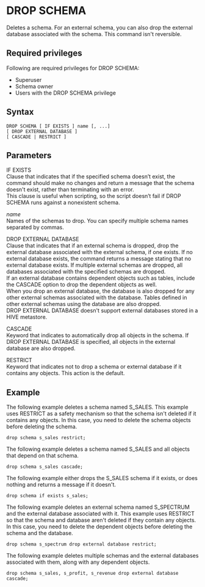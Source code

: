 # DROP SCHEMA<a name="r_DROP_SCHEMA"></a>

Deletes a schema\. For an external schema, you can also drop the external database associated with the schema\. This command isn't reversible\.

## Required privileges<a name="r_DROP_SCHEMA-privileges"></a>

Following are required privileges for DROP SCHEMA:
+ Superuser
+ Schema owner
+ Users with the DROP SCHEMA privilege

## Syntax<a name="r_DROP_SCHEMA-synopsis"></a>

```
DROP SCHEMA [ IF EXISTS ] name [, ...] 
[ DROP EXTERNAL DATABASE ]
[ CASCADE | RESTRICT ]
```

## Parameters<a name="r_DROP_SCHEMA-parameters"></a>

IF EXISTS  
Clause that indicates that if the specified schema doesn’t exist, the command should make no changes and return a message that the schema doesn't exist, rather than terminating with an error\.  
This clause is useful when scripting, so the script doesn’t fail if DROP SCHEMA runs against a nonexistent schema\.

 *name*   
Names of the schemas to drop\. You can specify multiple schema names separated by commas\.

 DROP EXTERNAL DATABASE   
Clause that indicates that if an external schema is dropped, drop the external database associated with the external schema, if one exists\. If no external database exists, the command returns a message stating that no external database exists\. If multiple external schemas are dropped, all databases associated with the specified schemas are dropped\.   
If an external database contains dependent objects such as tables, include the CASCADE option to drop the dependent objects as well\.   
When you drop an external database, the database is also dropped for any other external schemas associated with the database\. Tables defined in other external schemas using the database are also dropped\.   
DROP EXTERNAL DATABASE doesn't support external databases stored in a HIVE metastore\. 

CASCADE  
Keyword that indicates to automatically drop all objects in the schema\. If DROP EXTERNAL DATABASE is specified, all objects in the external database are also dropped\.

RESTRICT  
Keyword that indicates not to drop a schema or external database if it contains any objects\. This action is the default\.

## Example<a name="r_DROP_SCHEMA-example"></a>

The following example deletes a schema named S\_SALES\. This example uses RESTRICT as a safety mechanism so that the schema isn't deleted if it contains any objects\. In this case, you need to delete the schema objects before deleting the schema\.

```
drop schema s_sales restrict;
```

The following example deletes a schema named S\_SALES and all objects that depend on that schema\.

```
drop schema s_sales cascade;
```

The following example either drops the S\_SALES schema if it exists, or does nothing and returns a message if it doesn't\.

```
drop schema if exists s_sales;
```

The following example deletes an external schema named S\_SPECTRUM and the external database associated with it\. This example uses RESTRICT so that the schema and database aren't deleted if they contain any objects\. In this case, you need to delete the dependent objects before deleting the schema and the database\.

```
drop schema s_spectrum drop external database restrict;
```

The following example deletes multiple schemas and the external databases associated with them, along with any dependent objects\. 

```
drop schema s_sales, s_profit, s_revenue drop external database cascade;
```